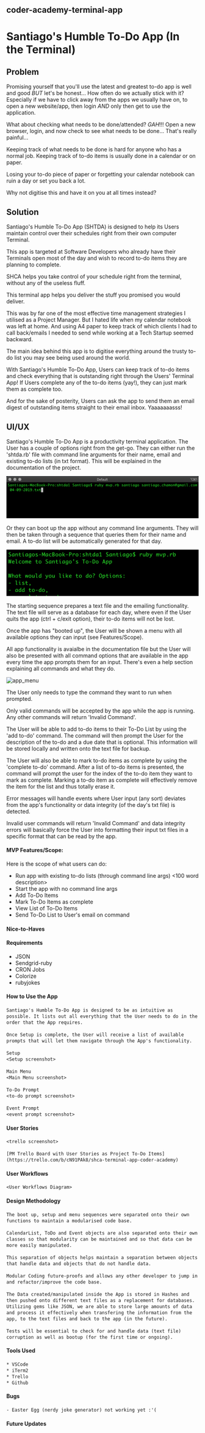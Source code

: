 ## coder-academy-terminal-app

# Santiago's Humble To-Do App (In the Terminal)

## Problem
  Promising yourself that you'll use the latest and greatest to-do app is well and good *BUT* let's be honest...
  How often do we actually stick with it? Especially if we have to click away from the apps we usually have on, to open a new website/app, then login *AND* only then get to use the application.

  What about checking what needs to be done/attended?
  *GAH*!!! Open a new browser, login, and now check to see what needs to be done...
  That's really painful...

  Keeping track of what needs to be done is hard for anyone who has a normal job. Keeping track of to-do items is usually done in a calendar or on paper.

  Losing your to-do piece of paper or forgetting your calendar notebook can ruin a day or set you back a lot.

  Why not digitise this and have it on you at all times instead?

## Solution
  Santiago's Humble To-Do App (SHTDA) is designed to help its Users maintain control over their schedules right from their own computer Terminal.

  This app is targeted at Software Developers who already have their Terminals open most of the day and wish to record to-do items they are planning to complete.

  SHCA helps you take control of your schedule right from the terminal, without any of the useless fluff.

  This terminal app helps you deliver the stuff you promised you would deliver.

  This was by far one of the most effective time management strategies I utilised as a Project Manager. But I hated life when my calendar notebook was left at home. And using A4 paper to keep track of which clients I had to call back/emails I needed to send while working at a Tech Startup seemed backward.

  The main idea behind this app is to digitise everything around the trusty to-do list you may see being used around the world.

  With Santiago's Humble To-Do App, Users can keep track of to-do items and check everything that is outstanding right through the Users' Terminal App!
  If Users complete any of the to-do items (yay!), they can just mark them as complete too.

  And for the sake of posterity, Users can ask the app to send them an email digest of outstanding items straight to their email inbox. Yaaaaaaasss!

## UI/UX
  Santiago's Humble To-Do App is a productivity terminal application.
  The User has a couple of options right from the get-go. They can either run the 'shtda.rb' file with command line arguments for their name, email and existing to-do lists (in txt format).
  This will be explained in the documentation of the project.

  ![command line args](https://github.com/llausa/coder_academy_terminal_app/blob/master/imgs/command_line_args.png)

  Or they can boot up the app without any command line arguments. They will then be taken through a sequence that queries them for their name and email. A to-do list will be automatically generated for that day.

  ![no command line args](https://github.com/llausa/coder_academy_terminal_app/blob/master/imgs/no_command_line_args.png)

  The starting sequence prepares a text file and the emailing functionality. The text file will serve as a database for each day, where even if the User quits the app (ctrl + c/exit option), their to-do items will not be lost.

  Once the app has "booted up", the User will be shown a menu with all available options they can input (see Features/Scope).

  All app functionality is avaialbe in the documentation file but the User will also be presented with all command options that are available in the app every time the app prompts them for an input. There's even a help section explaining all commands and what they do.

  ![app_menu]()

  The User only needs to type the command they want to run when prompted.

  Only valid commands will be accepted by the app while the app is running. Any other commands will return 'Invalid Command'.

  The User will be able to add to-do items to their To-Do List by using the 'add to-do' command. The command will then prompt the User for the description of the to-do and a due date that is optional. This information will be stored locally and written onto the text file for backup.

  The User will also be able to mark to-do items as complete by using the 'complete to-do' command. After a list of to-do items is presented, the command will prompt the user for the index of the to-do item they want to mark as complete. Marking a to-do item as complete will effectively remove the item for the list and thus totally erase it.

  Error messages will handle events where User input (any sort) deviates from the app's functionality or data integrity (of the day's txt file) is detected.


  Invalid user commands will return 'Invalid Command' and data integrity errors will basically force the User into formatting their input txt files in a specific format that can be read by the app.




#### MVP Features/Scope:
  Here is the scope of what users can do:
  * Run app with existing to-do lists (through command line args)
    <100 word description>
  * Start the app with no command line args
  * Add To-Do Items
  * Mark To-Do Items as complete
  * View List of To-Do Items
  * Send To-Do List to User's email on command


#### Nice-to-Haves


#### Requirements
  * JSON
  * Sendgrid-ruby
  * CRON Jobs
  * Colorize
  * rubyjokes

#### How to Use the App
    Santiago's Humble To-Do App is designed to be as intuitive as possible. It lists out all everything that the User needs to do in the order that the App requires.

    Once Setup is complete, the User will receive a list of available prompts that will let them navigate through the App's functionality.

    Setup
    <Setup screenshot>

    Main Menu
    <Main Menu screenshot>

    To-Do Prompt
    <to-do prompt screenshot>

    Event Prompt
    <event prompt screenshot>


#### User Stories
    <trello screenshot>

    [PM Trello Board with User Stories as Project To-Do Items](https://trello.com/b/cN91PAk8/shca-terminal-app-coder-academy)

#### User Workflows
    <User Workflows Diagram>

#### Design Methodology
    The boot up, setup and menu sequences were separated onto their own functions to maintain a modularised code base.

    CalendarList, ToDo and Event objects are also separated onto their own classes so that modularity can be maintained and so that data can be more easily manipulated.

    This separation of objects helps maintain a separation between objects that handle data and objects that do not handle data.

    Modular Coding future-proofs and allows any other developer to jump in and refactor/improve the code base.

    The Data created/manipulated inside the App is stored in Hashes and then pushed onto different text files as a replacement for databases. Utilizing gems like JSON, we are able to store large amounts of data and process it effectively when transfering the information from the app, to the text files and back to the app (in the future).

    Tests will be essential to check for and handle data (text file) corruption as well as bootup (for the first time or ongoing).

#### Tools Used
    * VSCode
    * iTerm2
    * Trello
    * Github

#### Bugs
    - Easter Egg (nerdy joke generator) not working yet :'(

#### Future Updates
